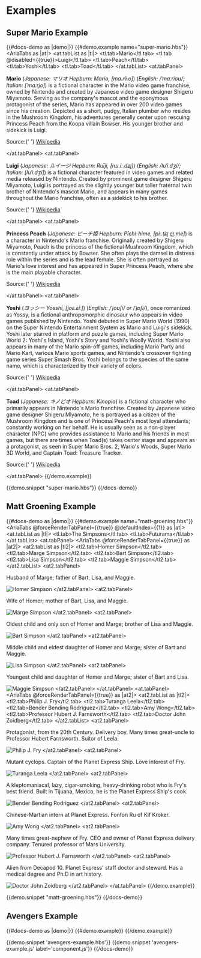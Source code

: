 # Examples

## Super Mario Example

{{#docs-demo as |demo|}}
  {{#demo.example name="super-mario.hbs"}}
    <AriaTabs as |at|>
      <at.tabList as |tl|>
        <tl.tab>Mario</tl.tab>
        <tl.tab @disabled={{true}}>Luigi</tl.tab>
        <tl.tab>Peach</tl.tab>
        <tl.tab>Yoshi</tl.tab>
        <tl.tab>Toad</tl.tab>
      </at.tabList>
      <at.tabPanel>
        <p>
          <b>Mario</b> (<i>Japanese: マリオ Hepburn: Mario, [ma.ɾʲi.o]</i>) (<i>English:
          /ˈmɑːrioʊ/; Italian: [ˈmaːrjo]</i>) is a fictional character in the Mario video
          game franchise, owned by Nintendo and created by Japanese video game designer
          Shigeru Miyamoto. Serving as the company's mascot and the eponymous protagonist
          of the series, Mario has appeared in over 200 video games since his creation.
          Depicted as a short, pudgy, Italian plumber who resides in the Mushroom
          Kingdom, his adventures generally center upon rescuing Princess Peach from the
          Koopa villain Bowser. His younger brother and sidekick is Luigi.
        </p>
        <p>
          Source:{' '}
          <a href="https://en.wikipedia.org/wiki/Mario" target="_blank">
            Wikipedia
          </a>
        </p>
      </at.tabPanel>
      <at.tabPanel>
        <p>
          <b>Luigi</b> (<i>Japanese: ルイージ Hepburn: Ruīji, [ɾɯ.iː.dʑi̥]</i>) (<i>English: /luˈiːdʒi/;
          Italian: [luˈiːdʒi]</i>) is a fictional character featured in video games and related media
          released by Nintendo. Created by prominent game designer Shigeru Miyamoto, Luigi is portrayed
          as the slightly younger but taller fraternal twin brother of Nintendo's mascot Mario, and
          appears in many games throughout the Mario franchise, often as a sidekick to his brother.
        </p>
        <p>
          Source:{' '}
          <a href="https://en.wikipedia.org/wiki/Luigi" target="_blank">
            Wikipedia
          </a>
        </p>
      </at.tabPanel>
      <at.tabPanel>
        <p>
          <b>Princess Peach</b> (<i>Japanese: ピーチ姫 Hepburn: Pīchi-hime, [piː.tɕi̥ çi̥.me]</i>)
          is a character in Nintendo's Mario franchise. Originally created by Shigeru Miyamoto,
          Peach is the princess of the fictional Mushroom Kingdom, which is constantly under
          attack by Bowser. She often plays the damsel in distress role within the series and
          is the lead female. She is often portrayed as Mario's love interest and has appeared
          in Super Princess Peach, where she is the main playable character.
        </p>
        <p>
          Source:{' '}
          <a href="https://en.wikipedia.org/wiki/Princess_Peach" target="_blank">
            Wikipedia
          </a>
        </p>
      </at.tabPanel>
      <at.tabPanel>
        <p>
          <b>Yoshi</b> (<i>ヨッシー Yosshī, [joɕ.ɕiː]</i>) (<i>English: /ˈjoʊʃi/ or /ˈjɒʃi/</i>), once
          romanized as Yossy, is a fictional anthropomorphic dinosaur who appears in
          video games published by Nintendo. Yoshi debuted in Super Mario World (1990) on the
          Super Nintendo Entertainment System as Mario and Luigi's sidekick. Yoshi later starred
          in platform and puzzle games, including Super Mario World 2: Yoshi's Island, Yoshi's Story
          and Yoshi's Woolly World. Yoshi also appears in many of the Mario spin-off games, including
          Mario Party and Mario Kart, various Mario sports games, and Nintendo's crossover fighting
          game series Super Smash Bros. Yoshi belongs to the species of the same name, which is
          characterized by their variety of colors.
        </p>
        <p>
          Source:{' '}
          <a href="https://en.wikipedia.org/wiki/Yoshi" target="_blank">
            Wikipedia
          </a>
        </p>
      </at.tabPanel>
      <at.tabPanel>
        <p>
          <b>Toad</b> (<i>Japanese: キノピオ Hepburn: Kinopio</i>) is a fictional character who primarily
          appears in Nintendo's Mario franchise. Created by Japanese video game designer Shigeru Miyamoto,
          he is portrayed as a citizen of the Mushroom Kingdom and is one of Princess Peach's most loyal
          attendants; constantly working on her behalf. He is usually seen as a non-player character (NPC)
          who provides assistance to Mario and his friends in most games, but there are times when Toad(s)
          takes center stage and appears as a protagonist, as seen in Super Mario Bros. 2, Wario's Woods,
          Super Mario 3D World, and Captain Toad: Treasure Tracker.
        </p>
        <p>
          Source:{' '}
          <a href="https://en.wikipedia.org/wiki/Toad_(Nintendo)" target="_blank">
            Wikipedia
          </a>
        </p>
      </at.tabPanel>
    </AriaTabs>
  {{/demo.example}}

  {{demo.snippet "super-mario.hbs"}}
{{/docs-demo}}

## Matt Groening Example

{{#docs-demo as |demo|}}
  {{#demo.example name="matt-groening.hbs"}}
    <AriaTabs @forceRenderTabPanel={{true}} @defaultIndex={{1}} as |at|>
      <at.tabList as |tl|>
        <tl.tab>The Simpsons</tl.tab>
        <tl.tab>Futurama</tl.tab>
      </at.tabList>
      <at.tabPanel>
        <AriaTabs @forceRenderTabPanel={{true}} as |at2|>
          <at2.tabList as |tl2|>
            <tl2.tab>Homer Simpson</tl2.tab>
            <tl2.tab>Marge Simpson</tl2.tab>
            <tl2.tab>Bart Simpson</tl2.tab>
            <tl2.tab>Lisa Simpson</tl2.tab>
            <tl2.tab>Maggie Simpson</tl2.tab>
          </at2.tabList>
          <at2.tabPanel>
            <p>Husband of Marge; father of Bart, Lisa, and Maggie.</p>
            <img src="https://upload.wikimedia.org/wikipedia/en/thumb/0/02/Homer_Simpson_2006.png/212px-Homer_Simpson_2006.png" alt="Homer Simpson" />
          </at2.tabPanel>
          <at2.tabPanel>
            <p>Wife of Homer; mother of Bart, Lisa, and Maggie.</p>
            <img src="https://upload.wikimedia.org/wikipedia/en/thumb/0/0b/Marge_Simpson.png/220px-Marge_Simpson.png" alt="Marge Simpson" />
          </at2.tabPanel>
          <at2.tabPanel>
            <p>Oldest child and only son of Homer and Marge; brother of Lisa and Maggie.</p>
            <img src="https://upload.wikimedia.org/wikipedia/en/a/aa/Bart_Simpson_200px.png" alt="Bart Simpson" />
          </at2.tabPanel>
          <at2.tabPanel>
            <p>Middle child and eldest daughter of Homer and Marge; sister of Bart and Maggie.</p>
            <img src="https://upload.wikimedia.org/wikipedia/en/thumb/e/ec/Lisa_Simpson.png/200px-Lisa_Simpson.png" alt="Lisa Simpson" />
          </at2.tabPanel>
          <at2.tabPanel>
            <p>Youngest child and daughter of Homer and Marge; sister of Bart and Lisa.</p>
            <img src="https://upload.wikimedia.org/wikipedia/en/thumb/9/9d/Maggie_Simpson.png/223px-Maggie_Simpson.png" alt="Maggie Simpson" />
          </at2.tabPanel>
        </AriaTabs>
      </at.tabPanel>
      <at.tabPanel>
        <AriaTabs @forceRenderTabPanel={{true}} as |at2|>
          <at2.tabList as |tl2|>
            <tl2.tab>Philip J. Fry</tl2.tab>
            <tl2.tab>Turanga Leela</tl2.tab>
            <tl2.tab>Bender Bending Rodriguez</tl2.tab>
            <tl2.tab>Amy Wong</tl2.tab>
            <tl2.tab>Professor Hubert J. Farnsworth</tl2.tab>
            <tl2.tab>Doctor John Zoidberg</tl2.tab>
          </at2.tabList>
          <at2.tabPanel>
            <p>Protagonist, from the 20th Century. Delivery boy. Many times great-uncle to Professor Hubert Farnsworth. Suitor of Leela.</p>
            <img src="https://upload.wikimedia.org/wikipedia/en/thumb/2/28/Philip_Fry.png/175px-Philip_Fry.png" alt="Philip J. Fry" />
          </at2.tabPanel>
          <at2.tabPanel>
            <p>Mutant cyclops. Captain of the Planet Express Ship. Love interest of Fry.</p>
            <img src="https://upload.wikimedia.org/wikipedia/en/thumb/d/d4/Turanga_Leela.png/150px-Turanga_Leela.png" alt="Turanga Leela" />
          </at2.tabPanel>
          <at2.tabPanel>
            <p>A kleptomaniacal, lazy, cigar-smoking, heavy-drinking robot who is Fry's best friend. Built in Tijuana, Mexico, he is the Planet Express Ship's cook.</p>
            <img src="https://upload.wikimedia.org/wikipedia/en/thumb/a/a6/Bender_Rodriguez.png/220px-Bender_Rodriguez.png" alt="Bender Bending Rodriguez" />
          </at2.tabPanel>
          <at2.tabPanel>
            <p>Chinese-Martian intern at Planet Express. Fonfon Ru of Kif Kroker.</p>
            <img src="https://upload.wikimedia.org/wikipedia/en/thumb/f/fd/FuturamaAmyWong.png/140px-FuturamaAmyWong.png" alt="Amy Wong" />
          </at2.tabPanel>
          <at2.tabPanel>
            <p>Many times great-nephew of Fry. CEO and owner of Planet Express delivery company. Tenured professor of Mars University.</p>
            <img src="https://upload.wikimedia.org/wikipedia/en/thumb/0/0f/FuturamaProfessorFarnsworth.png/175px-FuturamaProfessorFarnsworth.png" alt="Professor Hubert J. Farnsworth" />
          </at2.tabPanel>
          <at2.tabPanel>
            <p>Alien from Decapod 10. Planet Express' staff doctor and steward. Has a medical degree and Ph.D in art history.</p>
            <img src="https://upload.wikimedia.org/wikipedia/en/thumb/4/4a/Dr_John_Zoidberg.png/200px-Dr_John_Zoidberg.png" alt="Doctor John Zoidberg" />
          </at2.tabPanel>
        </AriaTabs>
      </at.tabPanel>
    </AriaTabs>
  {{/demo.example}}

  {{demo.snippet "matt-groening.hbs"}}
{{/docs-demo}}

## Avengers Example

{{#docs-demo as |demo|}}
  {{#demo.example}}
    <AvengersExample />
  {{/demo.example}}

  {{demo.snippet 'avengers-example.hbs'}}
  {{demo.snippet 'avengers-example.js' label='component.js'}}
{{/docs-demo}}

